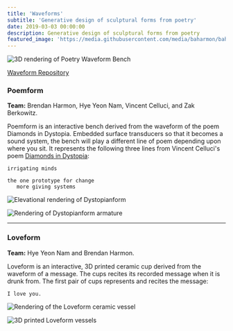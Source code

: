 ```yaml
---
title: 'Waveforms'
subtitle: 'Generative design of sculptural forms from poetry'
date: 2019-03-03 00:00:00
description: Generative design of sculptural forms from poetry
featured_image: 'https://media.githubusercontent.com/media/baharmon/baharmon.github.io/master/images/fabform-rendering-1.png'
---
```


![3D rendering of Poetry Waveform Bench](https://media.githubusercontent.com/media/baharmon/baharmon.github.io/master/images/fabform-rendering-1.png)

<i class="fab fa-github"></i>
[Waveform Repository](https://github.com/baharmon/waveforms)

### Poemform

**Team:** Brendan Harmon, Hye Yeon Nam, Vincent Celluci, and Zak Berkowitz.


Poemform is an interactive bench derived from the waveform
of the poem Diamonds in Dystopia.
Embedded surface transducers so that it becomes a sound system,
the bench will play a different line of poem
depending upon where you sit.
It represents the following three lines from Vincent Celluci's poem
[Diamonds in Dystopia](https://github.com/baharmon/waveforms/blob/master/poemform/text/diamonds-in-dystopia.pdf):

```
irrigating minds

the one prototype for change
   more giving systems
```

![Elevational rendering of Dystopianform](https://media.githubusercontent.com/media/baharmon/baharmon.github.io/master/images/fabform-rendering-2.png "Rendering of Dystopianform")

![Rendering of Dystopianform armature](https://media.githubusercontent.com/media/baharmon/baharmon.github.io/master/images/fabform-rendering-3.png "Rendering of Dystopianform")

---

### Loveform

**Team:** Hye Yeon Nam and Brendan Harmon.

Loveform is an interactive, 3D printed ceramic cup
derived from the waveform of a message.
The cups recites its recorded message when it is drunk from.
The first pair of cups represents and recites the message:
```
I love you.
```

![Rendering of the Loveform ceramic vessel](https://media.githubusercontent.com/media/baharmon/baharmon.github.io/master/images/loveform-rendering-1.png "Loveform Rendering")

![3D printed Loveform vessels](https://media.githubusercontent.com/media/baharmon/baharmon.github.io/master/images/loveform-1.jpg)
